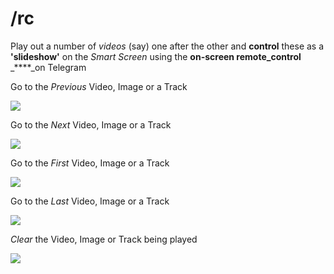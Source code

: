 # /rc

Play out a number of _videos_ \(say\) one after the other and **control** these as a **'slideshow'** on the _Smart Screen_ using the **on-screen remote\_control** _****_on Telegram

Go to the _Previous_ Video, Image or a Track

![](../.gitbook/assets/rc_p.png)

Go to the _Next_ Video, Image or a Track

![](../.gitbook/assets/rc_n.png)

Go to the _First_ Video, Image or a Track

![](../.gitbook/assets/rc_f%20%281%29.png)

Go to the _Last_ Video, Image or a Track

![](../.gitbook/assets/rc_l.png)

_Clear_ the Video, Image or Track being played

![](../.gitbook/assets/rc_c.png)

